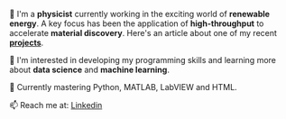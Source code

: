 :microscope: I'm a **physicist** currently working in the exciting world of **renewable energy**. A key focus has been the application of **high-throughput** to accelerate **material discovery**. 
Here's an article about one of my recent **[projects](https://excitonscience.com/news/next-gen-solar-cells-perform-better-when-theres-camera-around)**.

👀 I'm interested in developing my programming skills and learning more about **data science** and **machine learning**.

:dart: Currently mastering Python, MATLAB, LabVIEW and HTML.

📫 Reach me at:
[Linkedin](https://www.linkedin.com/in/kevin-rietwyk-721753197 "linkedin")
